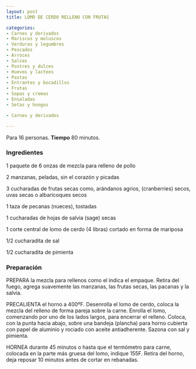 ```yaml
---
layout: post
title: LOMO DE CERDO RELLENO CON FRUTAS

categories:
- Carnes y derivados
- Mariscos y moluscos
- Verduras y legumbres
- Pescados
- Arroces
- Salsas
- Postres y dulces
- Huevos y lacteos
- Pastas
- Entrantes y bocadillos
- Frutas
- Sopas y cremas
- Ensaladas
- Setas y hongos

- Carnes y derivados

---
```


Para 16 personas.
<b>Tiempo</b> 80 minutos.

<h3>Ingredientes</h3>

1 paquete de 6 onzas de mezcla para relleno de pollo

2 manzanas, peladas, sin el corazón y picadas

3 cucharadas de frutas secas como, arándanos agrios, (cranberries) secos, uvas secas o albaricoques secos

1 taza de pecanas (nueces), tostadas

1 cucharadas de hojas de salvia (sage) secas

1 corte central de lomo de cerdo (4 libras) cortado en forma de mariposa

1/2 cucharadita de sal

1/2 cucharadita de pimienta

<h3>Preparación</h3>

PREPARA la mezcla para rellenos como el indica el empaque. Retira del fuego, agrega suavemente las manzanas, las frutas secas, las pacanas y la salvia.

PRECALIENTA el horno a 400&ordm;F. Desenrolla el lomo de cerdo, coloca la mezcla del relleno de forma pareja sobre la carne. Enrolla el lomo, comenzando por uno de los lados largos, para encerrar el relleno. Coloca, con la punta hacia abajo, sobre una bandeja (plancha) para horno cubierta con papel de aluminio y rociado con aceite antiadherente. Sazona con sal y pimienta.

HORNEA durante 45 minutos o hasta que el termómetro para carne, colocada en la parte más gruesa del lomo, indique 155F. Retira del horno, deja reposar 10 minutos antes de cortar en rebanadas.

